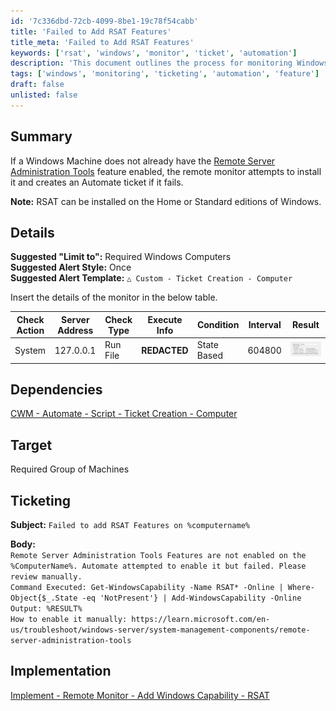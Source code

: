 ```yaml
---
id: '7c336dbd-72cb-4099-8be1-19c78f54cabb'
title: 'Failed to Add RSAT Features'
title_meta: 'Failed to Add RSAT Features'
keywords: ['rsat', 'windows', 'monitor', 'ticket', 'automation']
description: 'This document outlines the process for monitoring Windows machines to ensure that the Remote Server Administration Tools (RSAT) feature is enabled. If the feature is not enabled, an Automate ticket will be created if the installation attempt fails. The document includes details on suggested alert styles, ticketing information, and implementation steps.'
tags: ['windows', 'monitoring', 'ticketing', 'automation', 'feature']
draft: false
unlisted: false
---
```

## Summary

If a Windows Machine does not already have the [Remote Server Administration Tools](https://learn.microsoft.com/en-us/troubleshoot/windows-server/system-management-components/remote-server-administration-tools) feature enabled, the remote monitor attempts to install it and creates an Automate ticket if it fails.  

**Note:** RSAT can be installed on the Home or Standard editions of Windows.

## Details

**Suggested "Limit to":** Required Windows Computers  
**Suggested Alert Style:** Once  
**Suggested Alert Template:** `△ Custom - Ticket Creation - Computer`  

Insert the details of the monitor in the below table.

| Check Action | Server Address | Check Type | Execute Info | Condition    | Interval | Result |
|--------------|----------------|------------|---------------|--------------|----------|--------|
| System       | 127.0.0.1     | Run File   | **REDACTED**  | State Based  | 604800   | ![Image](../../../static/img/Add-Windows-Capability---RSAT/image_1.png) |

## Dependencies

[CWM - Automate - Script - Ticket Creation - Computer](https://proval.itglue.com/DOC-5078775-9098338)

## Target

Required Group of Machines

## Ticketing

**Subject:** `Failed to add RSAT Features on %computername%`  

**Body:**  
`Remote Server Administration Tools Features are not enabled on the %ComputerName%. Automate attempted to enable it but failed. Please review manually.`  
`Command Executed: Get-WindowsCapability -Name RSAT* -Online | Where-Object{$_.State -eq 'NotPresent'} | Add-WindowsCapability -Online`  
`Output: %RESULT%`  
`How to enable it manually: https://learn.microsoft.com/en-us/troubleshoot/windows-server/system-management-components/remote-server-administration-tools`

## Implementation

[Implement - Remote Monitor - Add Windows Capability - RSAT](https://proval.itglue.com/DOC-5078775-14230457)







